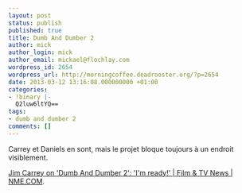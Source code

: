 ```yaml
---
layout: post
status: publish
published: true
title: Dumb And Dumber 2
author: mick
author_login: mick
author_email: mickael@flochlay.com
wordpress_id: 2654
wordpress_url: http://morningcoffee.deadrooster.org/?p=2654
date: 2013-03-12 13:16:08.000000000 +01:00
categories:
- !binary |-
  Q2luw6ltYQ==
tags:
- dumb and dumber 2
comments: []
---
```

Carrey et Daniels en sont, mais le projet bloque toujours à un endroit visiblement.

<a href="http://www.nme.com/filmandtv/news/jim-carrey-on-dumb-and-dumber-2-im-ready/297786">Jim Carrey on 'Dumb And Dumber 2': 'I'm ready!' | Film &amp; TV News | NME.COM</a>.
